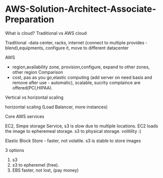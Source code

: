 # AWS-Solution-Architect-Associate-Preparation

What is cloud? 
Traditional vs AWS cloud

Traditional 
  -data center, racks, internet (connect  to multiple provides - blend),equipments, configure it, move to different datacenter

AWS
  - region,availability zone, provision,configure, expand to other zones, other region
Comparison
  - cost, pas as you go,elastic computing (add server on need basis and remove after use - automatic), scalable, sucrity complaince are offered(PCI,HIPAA).

Vertical vs horizontal scaling

horizontal scaling (Load Balancer, more instances)

Core AWS services

EC2, Simpe storage Service, s3 is slow due to multiple locations. EC2 loads the image to epheremeal storage. s3 to physical storage. volitility :(

Elastic Block Store - faster, not volatile. s3 is stable to store images

3 options 

1. s3
2. s3 to epheremel (free).
3. EBS faster, not lost, (pay money)





